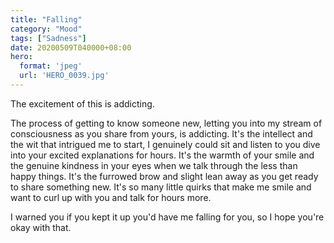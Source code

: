 ```yaml
---
title: "Falling"
category: "Mood"
tags: ["Sadness"]
date: 20200509T040000+08:00
hero:
  format: 'jpeg'
  url: 'HERO_0039.jpg'
---
```

The excitement of this is addicting.

The process of getting to know someone new, letting you into my stream of consciousness as you share from yours, is addicting. It's the intellect and the wit that intrigued me to start, I genuinely could sit and listen to you dive into your excited explanations for hours. It's the warmth of your smile and the genuine kindness in your eyes when we talk through the less than happy things. It's the furrowed brow and slight lean away as you get ready to share something new. It's so many little quirks that make me smile and want to curl up with you and talk for hours more.

I warned you if you kept it up you'd have me falling for you, so I hope you're okay with that.
